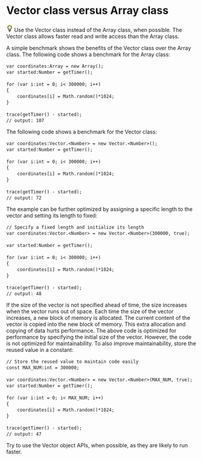 # Vector class versus Array class

![](../img/tip_help.png) Use the Vector class instead of the Array class, when
possible. The Vector class allows faster read and write access than the Array
class.

A simple benchmark shows the benefits of the Vector class over the Array class.
The following code shows a benchmark for the Array class:

    var coordinates:Array = new Array();
    var started:Number = getTimer();

    for (var i:int = 0; i< 300000; i++)
    {
        coordinates[i] = Math.random()*1024;
    }
     
    trace(getTimer() - started);
    // output: 107

The following code shows a benchmark for the Vector class:

    var coordinates:Vector.<Number> = new Vector.<Number>();
    var started:Number = getTimer();

    for (var i:int = 0; i< 300000; i++)
    {
        coordinates[i] = Math.random()*1024;
    }

    trace(getTimer() - started);
    // output: 72

The example can be further optimized by assigning a specific length to the
vector and setting its length to fixed:

    // Specify a fixed length and initialize its length
    var coordinates:Vector.<Number> = new Vector.<Number>(300000, true);

    var started:Number = getTimer();

    for (var i:int = 0; i< 300000; i++)
    {
        coordinates[i] = Math.random()*1024;
    }

    trace(getTimer() - started);
    // output: 48

If the size of the vector is not specified ahead of time, the size increases
when the vector runs out of space. Each time the size of the vector increases, a
new block of memory is allocated. The current content of the vector is copied
into the new block of memory. This extra allocation and copying of data hurts
performance. The above code is optimized for performance by specifying the
initial size of the vector. However, the code is not optimized for
maintainability. To also improve maintainability, store the reused value in a
constant:

    // Store the reused value to maintain code easily
    const MAX_NUM:int = 300000;

    var coordinates:Vector.<Number> = new Vector.<Number>(MAX_NUM, true);
    var started:Number = getTimer();

    for (var i:int = 0; i< MAX_NUM; i++)
    {
        coordinates[i] = Math.random()*1024;
    }

    trace(getTimer() - started);
    // output: 47

Try to use the Vector object APIs, when possible, as they are likely to run
faster.
